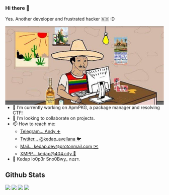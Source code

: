 ### Hi there 👋
Yes. Another developer and frustrated hacker 🇲🇽 :D

<img align="left" src="https://raw.githubusercontent.com/Kedap/Kedap/master/img/me.jpg" alt="me" height="250">

- 🔭 I’m currently working on ApmPKG, a package manager and resolving CTF!
- 👯 I’m looking to collaborate on projects.
- 📫 How to reach me: 
  - [Telegram... Andy ✈️](https://t.me/Kedap_Develop)
  - [Twtiter... @kedap_avellana 🐦](https://twitter.com/kedap_avellana)
  - [Mail... kedap.dev@protonmail.com ✉️](mail:dxhqezk@hi2.in)
  - [XMPP... kedap@404.city 💬](xmpp:kedap@404.city)
- 👤 Kedap lo0p3r Sno0Bwy_ דנטה.

## Github Stats

<img align="center" src="https://github-readme-stats.vercel.app/api/top-langs/?username=kedap&theme=gruvbox" />
<img align="center" src="https://github-readme-stats.vercel.app/api/?username=kedap&theme=gruvbox" />
<img align="center" src="https://github-readme-stats.vercel.app/api/pin/?username=kedap&theme=gruvbox&repo=apmpkg" />
<img align="center" src="https://github-readme-stats.vercel.app/api/pin/?username=kedap&theme=gruvbox&repo=syncre" />
